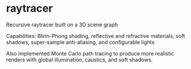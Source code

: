 raytracer
=========

Recursive raytracer built on a 3D scene graph

Capabilities: Blinn-Phong shading, reflective and refractive materials, soft shadows, super-sample anti-aliasing, and configurable lights

Also implemented Monte Carlo path tracing to produce more realistic renders with global illumination, caustics, and soft shadows.
